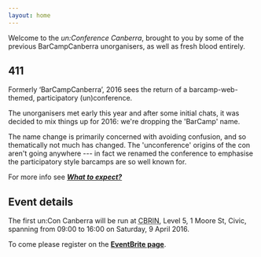```yaml
---
layout: home
---
```


Welcome to the *un:Conference Canberra*, brought to you by some of the previous BarCampCanberra unorganisers, as well as fresh blood entirely.

## 411

Formerly ‘BarCampCanberra’, 2016 sees the return of a barcamp-web-themed, participatory (un)conference.

The unorganisers met early this year and after some initial chats, it was decided to mix things up for 2016: we're dropping the 'BarCamp' name.

The name change is primarily concerned with avoiding confusion, and so thematically not much has changed. The 'unconference' origins of the con aren't going anywhere --- in fact we renamed the conference to emphasise the participatory style barcamps are so well known for.

For more info see [**_What to expect?_**](/expectations)

## Event details

The first un:Con Canberra will be run at <acronym title="Canberra Innovation Network">CBRIN</acronym>, Level 5, 1 Moore St, Civic, spanning from 09:00 to 16:00 on Saturday, 9 April 2016.

To come please register on the [**EventBrite page**](https://www.eventbrite.com.au/e/unconference-canberra-2016-registration-22076928688).
